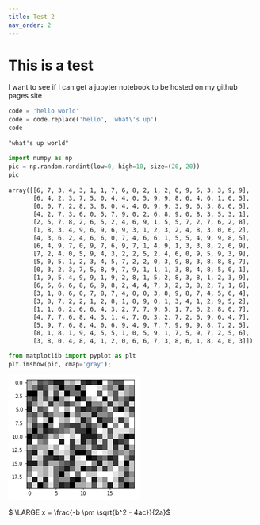 ```yaml
---
title: Test 2
nav_order: 2
---
```


# This is a test

I want to see if I can get a jupyter notebook to be hosted on my github pages site


```python
code = 'hello world'
code = code.replace('hello', 'what\'s up')
code
```




    "what's up world"




```python
import numpy as np
pic = np.random.randint(low=0, high=10, size=(20, 20))
pic
```




    array([[6, 7, 3, 4, 3, 1, 1, 7, 6, 8, 2, 1, 2, 0, 9, 5, 3, 3, 9, 9],
           [6, 4, 2, 3, 7, 5, 0, 4, 4, 0, 5, 9, 9, 8, 6, 4, 6, 1, 6, 5],
           [0, 0, 7, 2, 8, 3, 8, 0, 4, 4, 0, 9, 9, 3, 9, 6, 3, 8, 6, 5],
           [4, 2, 7, 3, 6, 0, 5, 7, 9, 0, 2, 6, 8, 9, 0, 8, 3, 5, 3, 1],
           [2, 5, 7, 8, 2, 6, 5, 2, 4, 6, 9, 1, 5, 5, 7, 2, 7, 6, 2, 8],
           [1, 8, 3, 4, 9, 6, 9, 6, 9, 3, 1, 2, 3, 2, 4, 8, 3, 0, 6, 2],
           [4, 3, 6, 2, 4, 6, 6, 0, 7, 4, 6, 6, 1, 5, 5, 4, 9, 9, 8, 5],
           [6, 4, 9, 7, 0, 9, 7, 6, 9, 7, 1, 4, 9, 1, 3, 3, 8, 2, 6, 9],
           [7, 2, 4, 0, 5, 9, 4, 3, 2, 2, 5, 2, 4, 6, 0, 9, 5, 9, 3, 9],
           [5, 0, 5, 1, 2, 3, 4, 5, 7, 2, 2, 0, 3, 9, 8, 3, 8, 8, 8, 7],
           [0, 3, 2, 3, 7, 5, 8, 9, 7, 9, 1, 1, 1, 3, 8, 4, 8, 5, 0, 1],
           [1, 9, 5, 4, 9, 9, 1, 9, 2, 8, 1, 5, 2, 8, 3, 8, 1, 2, 3, 9],
           [6, 5, 6, 6, 8, 6, 9, 8, 2, 4, 4, 7, 3, 2, 3, 8, 2, 7, 1, 6],
           [3, 1, 8, 6, 0, 7, 8, 7, 4, 0, 0, 3, 8, 9, 8, 7, 4, 5, 6, 4],
           [3, 8, 7, 2, 2, 1, 2, 8, 1, 8, 9, 0, 1, 3, 4, 1, 2, 9, 5, 2],
           [1, 1, 6, 2, 6, 6, 4, 3, 2, 7, 7, 9, 5, 1, 7, 6, 2, 8, 0, 7],
           [4, 7, 7, 6, 8, 4, 3, 1, 4, 7, 0, 3, 2, 7, 2, 6, 9, 6, 4, 7],
           [5, 9, 7, 6, 8, 4, 0, 6, 9, 4, 9, 7, 7, 9, 9, 9, 8, 7, 2, 5],
           [8, 1, 8, 1, 9, 4, 5, 5, 1, 0, 5, 9, 1, 7, 5, 9, 7, 2, 5, 6],
           [3, 8, 0, 4, 8, 4, 1, 2, 0, 6, 6, 7, 3, 8, 6, 1, 8, 4, 0, 3]])




```python
from matplotlib import pyplot as plt
plt.imshow(pic, cmap='gray');
```


![png](output_3_0.png)


$ \LARGE x = \frac{-b \pm \sqrt{b^2 - 4ac}}{2a}$
